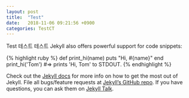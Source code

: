 ```yaml
---
layout: post
title:  "Test"
date:   2018-11-06 09:21:56 +0900
categories: TestCT
---
```

Test
테스트
테스트
Jekyll also offers powerful support for code snippets:

{% highlight ruby %}
def print_hi(name)
  puts "Hi, #{name}"
end
print_hi('Tom')
#=> prints 'Hi, Tom' to STDOUT.
{% endhighlight %}

Check out the [Jekyll docs][jekyll-docs] for more info on how to get the most out of Jekyll. File all bugs/feature requests at [Jekyll’s GitHub repo][jekyll-gh]. If you have questions, you can ask them on [Jekyll Talk][jekyll-talk].

[jekyll-docs]: https://jekyllrb.com/docs/homed
[jekyll-gh]:   https://github.com/jekyll/jekyll
[jekyll-talk]: https://talk.jekyllrb.com/